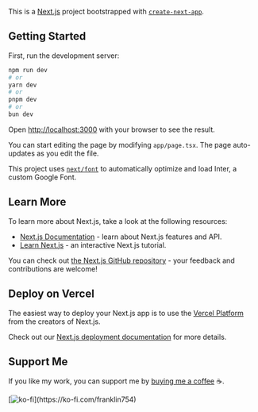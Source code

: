 This is a [Next.js](https://nextjs.org/) project bootstrapped with [`create-next-app`](https://github.com/vercel/next.js/tree/canary/packages/create-next-app).

## Getting Started

First, run the development server:

```bash
npm run dev
# or
yarn dev
# or
pnpm dev
# or
bun dev
```

Open [http://localhost:3000](http://localhost:3000) with your browser to see the result.

You can start editing the page by modifying `app/page.tsx`. The page auto-updates as you edit the file.

This project uses [`next/font`](https://nextjs.org/docs/basic-features/font-optimization) to automatically optimize and load Inter, a custom Google Font.

## Learn More

To learn more about Next.js, take a look at the following resources:

- [Next.js Documentation](https://nextjs.org/docs) - learn about Next.js features and API.
- [Learn Next.js](https://nextjs.org/learn) - an interactive Next.js tutorial.

You can check out [the Next.js GitHub repository](https://github.com/vercel/next.js/) - your feedback and contributions are welcome!

## Deploy on Vercel

The easiest way to deploy your Next.js app is to use the [Vercel Platform](https://vercel.com/new?utm_medium=default-template&filter=next.js&utm_source=create-next-app&utm_campaign=create-next-app-readme) from the creators of Next.js.

Check out our [Next.js deployment documentation](https://nextjs.org/docs/deployment) for more details.

## Support Me

If you like my work, you can support me by [buying me a coffee](https://ko-fi.com/franklin754) ☕.

[![ko-fi](https://storage.ko-fi.com/cdn/brandasset/kofi_button_blue.png?_gl=1*1yz7jc0*_gcl_au*MTg4NDgxOTM4Ni4xNzIxNjY1NTkx*_ga*MjEzOTk1MTExOS4xNzIxNjY1NTkz*_ga_M13FZ7VQ2C*MTcyMTY2NTU5Mi4xLjEuMTcyMTY2NjY5MC45LjAuMA..)](https://ko-fi.com/franklin754)